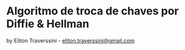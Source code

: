 # Algoritmo de troca de chaves por Diffie & Hellman

by Eliton Traverssini - <eliton.traverssini@gmail.com>
